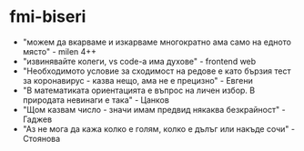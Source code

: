 # fmi-biseri
* "можем да вкарваме и изкарваме многократно ама само на едното място" - milen 4++
* "извинявайте колеги, vs code-a има духове" - frontend web
* "Необходимото условие за сходимост на редове е като бързия тест за коронавирус - казва нещо, ама не е прецизно" - Евгени
* "В математиката ориентацията е въпрос на личен избор. В природата невинаги е така" - Цанков
* "Щом казвам число - значи имам предвид някаква безкрайност" - Гаджев
* "Aз не мога да кажа колко е голям, колко е дълъг или накъде сочи" - Стоянова
